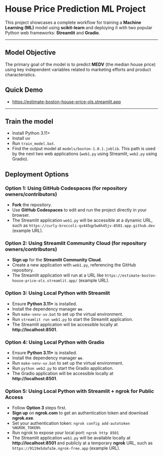 # House Price Prediction ML Project

This project showcases a complete workflow for training a **Machine Learning (ML)** model using **scikit-learn** and deploying it with two popular Python web frameworks: **Streamlit** and **Gradio**.

___

## Model Objective

The primary goal of the model is to predict **MEDV** (the median house price) using key independent variables related to marketing efforts and product characteristics.

## Quick Demo
* https://estimate-boston-house-price-ols.streamlit.app
___

## Train the model
* Install Python 3.11+
* Install uv
* Run `train_model.bat`.
* Find the output model at `models/boston-1.0.1.joblib`. This path is used by the next two web applications (`web1.py` using Streamlit, `web2.py` using Gradio).

## Deployment Options

### Option 1: Using GitHub Codespaces (for repository owners/contributors)
* **Fork** the repository.
* Use **GitHub Codespaces** to edit and run the project directly in your browser.
* The Streamlit application `web1.py` will be accessible at a dynamic URL, such as `https://curly-broccoli-qv445qp5w6h45jv-8501.app.github.dev` (example URL).

### Option 2: Using Streamlit Community Cloud (for repository owners/contributors)
* **Sign up** for the **Streamlit Community Cloud**.
* Create a new application with `web1.py`, referencing the GitHub repository.
* The Streamlit application will run at a URL like `https://estimate-boston-house-price-ols.streamlit.app/` (example URL).

### Option 3: Using Local Python with Streamlit
* Ensure **Python 3.11+** is installed.
* Install the dependency manager **`uv`**.
* Run `make-venv-uv.bat` to set up the virtual environment.
* Run `streamlit run web1.py` to start the Streamlit application.
* The Streamlit application will be accessible locally at **http://localhost:8501**.

### Option 4: Using Local Python with Gradio
* Ensure **Python 3.11+** is installed.
* Install the dependency manager **`uv`**.
* Run `make-venv-uv.bat` to set up the virtual environment.
* Run `python web2.py` to start the Gradio application.
* The Gradio application will be accessible locally at **http://localhost:8501**.

### Option 5: Using Local Python with Streamlit + ngrok for Public Access
* Follow **Option 3** steps first.
* **Sign up** on **ngrok.com** to get an authentication token and download **ngrok.exe**.
* Set your authentication token: `ngrok config add-autotoken %NGROK_TOKEN%`
* Run ngrok to expose your local port: `ngrok http 8501`
* The Streamlit application `web1.py` will be available locally at **http://localhost:8501** and publicly at a temporary **ngrok** URL, such as `https://9119e5dafa3e.ngrok-free.app` (example URL).
